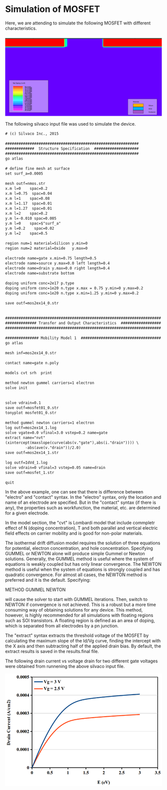 # Simulation of MOSFET
Here, we are attending to simulate the following MOSFET with different characteristics. 

![](https://github.com/rvatanme/Transistors/blob/main/MOSFET/Simulation/MOSFET_str.png)

The following silvaco input file was used to simulate the device.

    # (c) Silvaco Inc., 2015

    ############################################################
    #############  Structure Specification  ####################
    ############################################################
    go atlas

    # define fine mesh at surface
    set surf_a=0.0005

    mesh outf=nmos.str
    x.m l=0    spac=0.2
    x.m l=0.75  spac=0.04
    x.m l=1    spac=0.08
    x.m l=1.17  spac=0.01
    x.m l=1.27  spac=0.01
    x.m l=2    spac=0.2
    y.m l=-0.010 spac=0.005
    y.m l=0    spac=$"surf_a"
    y.m l=0.2    spac=0.02
    y.m l=2    spac=0.5

    region num=1 material=Silicon y.min=0
    region num=2 material=Oxide   y.max=0

    electrode name=gate x.min=0.75 length=0.5    
    electrode name=source y.max=0.0 left length=0.4    
    electrode name=drain y.max=0.0 right length=0.4    
    electrode name=substrate bottom

    doping uniform conc=2e17 p.type
    doping uniform conc=1e20 n.type x.max = 0.75 y.min=0 y.max=0.2
    doping uniform conc=1e20 n.type x.min=1.25 y.min=0 y.max=0.2

    save outf=mos2ex14_0.str


    ######################################################################
    ############## Transfer and Output Characteristics  ##################
    ######################################################################

    ############### Mobility Model 1  ####################################
    go atlas

    mesh inf=mos2ex14_0.str

    contact name=gate n.poly

    models cvt srh  print  
 
    method newton gummel carriers=1 electron
    solve init


    solve vdrain=0.1
    save outf=mosfet01_0.str
    tonyplot mosfet01_0.str

    method gummel newton carriers=1 electron
    log outf=mos2ex14_1.log
    solve vgate=0.0 vfinal=3.0 vstep=0.2 name=gate
    extract name="nvt" (xintercept(maxslope(curve(abs(v."gate"),abs(i."drain")))) \
             -abs(ave(v."drain"))/2.0)
    save outf=mos2ex14_1.str

    log outf=IdVd_1.log
    solve vdrain=0 vfinal=3 vstep=0.05 name=drain
    save outf=mosfet_1.str

    quit

In the above example, one can see that there is difference between "electro" and "contact" syntax. In the "electro" syntax, only the location and name of an electrode are specified. But in the "contact" syntax (if there is any), the properties such as workfunction, the material, etc. are determined for a given electrode. 

In the model section, the "cvt" is Lombardi model that include commpletr effect of N (doping concentration), T and both parallel and vertical electric field effects on carrier mobility and is good for non-polar materials. 

The isothermal drift diffusion model requires the solution of three equations for potential, electron concentration, and hole concentration. Specifying GUMMEL or NEWTON alone will produce simple Gummel or Newton solutions. Generally, the GUMMEL method is useful where the system of equations is weakly coupled but has only linear convergence. The NEWTON method is useful when the system of equations is strongly coupled and has quadratic convergence. For almost all cases, the NEWTON method is preferred and it is the default. Specifying:

METHOD GUMMEL NEWTON

will cause the solver to start with GUMMEL iterations. Then, switch to NEWTON if convergence is not achieved. This is a robust but a more time consuming way of obtaining solutions for any device. This method, however, is highly recommended for all simulations with floating regions such as SOI transistors. A floating region is defined as an area of doping, which is separated from all electrodes by a pn junction.

The "extract" syntax extracts the threshold voltage of the MOSFET by calculating the maximum slope of the Id/Vg curve, finding the intercept with the X axis and then subtracting half of the applied drain bias. By default, the extract results is saved in the results.final file. 

The following drain current vs voltage drain for two different gate voltages were obtained from runnening the above silvaco input file.

![](https://github.com/rvatanme/Transistors/blob/main/MOSFET/Simulation/Id-mosfet.png)


